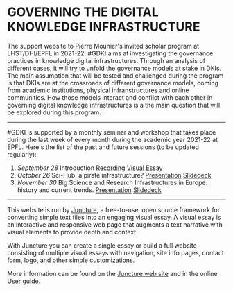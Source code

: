 # GOVERNING THE DIGITAL KNOWLEDGE INFRASTRUCTURE

The support website to Pierre Mounier's invited scholar program at LHST/DHI/EPFL in 2021-22. #GDKI aims at investigating the governance practices in knowledge digital infrastructures. Through an analysis of different cases, it will try to unfold the governance models at stake in DKIs. The main assumption that will be tested and challenged during the program is that DKIs are at the crossroads of different governance models, coming from academic institutions, physical infranstructures and online communities. How those models interact and conflict with each other in governing digital knowledge infrastructures is a the main question that will be explored during this program.

***

#GDKI is supported by a monthly seminar and workshop that takes place during the last week of every month during the academic year 2021-22 at EPFL. Here's the list of the past and future sessions (to be updated regularly):

1. *September 28* Introduction [Recording](https://tube.switch.ch/videos/FRrQfsEYpr) [Visual Essay](/introduction/)
2. *October 26* Sci-Hub, a pirate infrastructure? [Presentation](https://memento.epfl.ch/event/governing-digital-knowledge-infrastructures-sci-hu/) [Slidedeck](https://github.com/piotrr70/GDKI/blob/1c3b7d54eef8965fa911cc18b84c32099f27aae3/scihub/SCI-HUB%20A%20PIRATE%20INFRASTRUCTURE_.pdf)
3. *November 30* Big Science and Research Infrastructures in Europe: history and current trends. [Presentation](https://memento.epfl.ch/event/big-science-and-research-infrastructures-in-europe/) [Slidedeck](https://drive.google.com/file/d/1qpnS1eoBU3MVGzLJzlKqWJ6R7l2zJDUP/view?usp=sharing)

***

This website is run by [Juncture](https://juncture-digital.org), a free-to-use, open source framework for converting simple text files into an engaging visual essay. A visual essay is an interactive and responsive web page that augments a text narrative with visual elements to provide depth and context.

With Juncture you can create a single essay or build a full website consisting of multiple visual essays with navigation, site info pages, contact form, logo, and other simple customizations.

More information can be found on the [Juncture web site](https://juncture-digital.org) and in the online [User guide](https://github.com/JSTOR-Labs/juncture/wiki).
